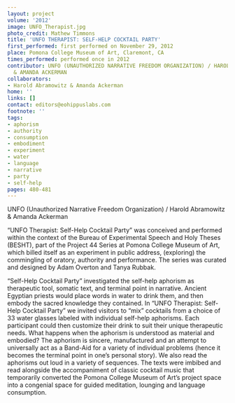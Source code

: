 ```yaml
---
layout: project
volume: '2012'
image: UNFO_Therapist.jpg
photo_credit: Mathew Timmons
title: 'UNFO THERAPIST: SELF-HELP COCKTAIL PARTY'
first_performed: first performed on November 29, 2012
place: Pomona College Museum of Art, Claremont, CA
times_performed: performed once in 2012
contributor: UNFO (UNAUTHORIZED NARRATIVE FREEDOM ORGANIZATION) / HAROLD ABRAMOWITZ
  & AMANDA ACKERMAN
collaborators:
- Harold Abramowitz & Amanda Ackerman
home: ''
links: []
contact: editors@eohippuslabs.com
footnote: ''
tags:
- aphorism
- authority
- consumption
- embodiment
- experiment
- water
- language
- narrative
- party
- self-help
pages: 480-481
---
```


UNFO (Unauthorized Narrative Freedom Organization) / Harold Abramowitz & Amanda Ackerman

“UNFO Therapist: Self-Help Cocktail Party” was conceived and performed within the context of the Bureau of Experimental Speech and Holy Theses (BESHT), part of the Project 44 Series at Pomona College Museum of Art, which billed itself as an experiment in public address, (exploring) the commingling of oratory, authority and performance. The series was curated and designed by Adam Overton and Tanya Rubbak.

“Self-Help Cocktail Party” investigated the self-help aphorism as therapeutic tool, somatic text, and terminal point in narrative. Ancient Egyptian priests would place words in water to drink them, and then embody the sacred knowledge they contained. In “UNFO Therapist: Self-Help Cocktail Party” we invited visitors to “mix” cocktails from a choice of 33 water glasses labeled with individual self-help aphorisms. Each participant could then customize their drink to suit their unique therapeutic needs. What happens when the aphorism is understood as material and embodied? The aphorism is sincere, manufactured and an attempt to universally act as a Band-Aid for a variety of individual problems (hence it becomes the terminal point in one’s personal story). We also read the aphorisms out loud in a variety of sequences. The texts were imbibed and read alongside the accompaniment of classic cocktail music that temporarily converted the Pomona College Museum of Art’s project space into a congenial space for guided meditation, lounging and language consumption.

